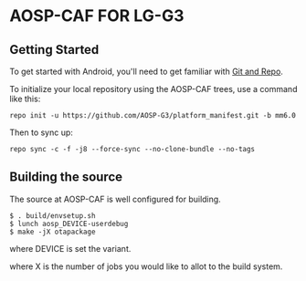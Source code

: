 AOSP-CAF FOR LG-G3
===========

Getting Started
---------------

To get started with Android, you'll need to get
familiar with [Git and Repo](http://source.android.com/source/using-repo.html).

To initialize your local repository using the AOSP-CAF trees, use a command like this:

    repo init -u https://github.com/AOSP-G3/platform_manifest.git -b mm6.0

Then to sync up:

    repo sync -c -f -j8 --force-sync --no-clone-bundle --no-tags

Building the source
---------------

The source at AOSP-CAF is well configured for building.

    $ . build/envsetup.sh
    $ lunch aosp_DEVICE-userdebug
    $ make -jX otapackage

where DEVICE is set the variant.

where X is the number of jobs you would like to allot to the build system.
